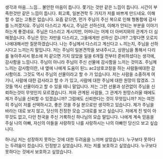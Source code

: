 생각과 마음...느낌...
불안한 마음이 듭니다. 쫓기는 것만 같은 느낌이 듭니다.
시간이 부족한것만 같은 느낌이 듭니다.
회고록, 일본견학 두 가지가 저를 바쁘게 만드네요.
이해할 수 없는 고통은 없습니다. 
요즘 같으면, 먼가 주님이 주신 복으로 인해 형통함에 감사를 느끼겠지요.
주님이 다스리고 계시고, 주님은 선하신데, 이해가 안되는 부분을 이야기하는게 좋겠네요.
주님은 다스리고 계시지만, 어머니는 어제 더 아버지와의 관계가 더 심해졌습니다. 
주님은 믿는 자만을 다스리고, 그들에게만 선하신 겁니까?
그렇다면 오로지 나에대해서만 질문하겠습니다.
나는 주님께서 다스리고 계신다고 ㄴ끼는지, 주님을 선하시다고 느끼는지 말입니다. 
저는 주님이 일본견학을 보내주시고, 상완님을 통해서 다리를 놓아주셔서 평소에 저 같으면 가지 않았을 일을 6개월 전부터 준비하셨다는 생각에, 감사함을 느낌니다. 주님이 아니라 주님이 주신 선물에 감사함을 느끼는 것이죠. 
주님께 느끼는 감사함이란, 내 옆에 나에게 도움이 된느 ac2상호코칭을 하는 사람들에대한 감사함이죠. 그것도 역시 주님의 선물이라고 할 수 가 있습니다.
저는 사람을 소중하게 여기니, 사람에 대한 감사라고 할 수 가 있고, 사람에 대한 주님에 대한 원망이 많겠죠. 그것들 역시 선물이라고 할 수 있을 테니 말입니다.
저는 그런 선물과 상관없이 주님을 신뢰하는것이 무엇인지 모르겠습니다.
저와 관계된 사람들, 그 관계가 원망스러울 때에도 제가 주님을 신뢰할 수 있겠습니까? 그럼에도 신뢰한다는 것이 무엇입니까?
저는 여전히 주님이 저를 선택하시고, 좋은 것을 주실 분으로만 생각하고 있습니다. 제가 주님을 바라는 대로 보지 않고, 당신의 진정한 모습 그대로를 보고 싶습니다. 저에게 진 빚이 아무것도 없고, 다만 천국을 주신 거룩하신 하나님의 모습 말입니다. 나에게 계속 믿음을 주실 나의 아빠, 자신의 아들을 사랑하듯 나를 사랑하시는 나의 아빠인 당신으 보고 싶습니다.

하나님 저는 성장하지 못하는 것에 대한 두려움을 느끼며 살았습니다. 누구보다 못하다는 두려움이 컸습니다. 인정받고 싶었습니다. 
저는 저를 보호하고 싶었습니다. 
누구보다 못하다는 것에서 보호하고 싶었습니다.


